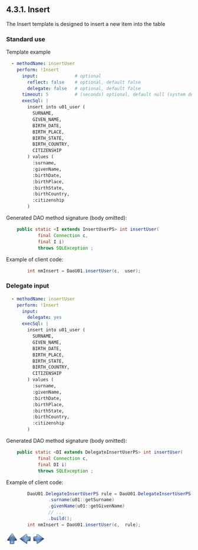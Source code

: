 ## 4.3.1. Insert

The Insert template is designed to insert a new item into the table

### Standard use

Template example

~~~yaml
  - methodName: insertUser
    perform: !Insert
      input:              # optional
        reflect: false    # optional, default false
        delegate: false   # optional, default false
      timeout: 5          # (seconds) optional, default null (system default)
      execSql: |
        insert into u01_user (
          SURNAME,
          GIVEN_NAME,
          BIRTH_DATE,
          BIRTH_PLACE,
          BIRTH_STATE,
          BIRTH_COUNTRY,
          CITIZENSHIP
        ) values (
          :surname,
          :givenName,
          :birthDate,
          :birthPlace,
          :birthState,
          :birthCountry,
          :citizenship
        )
~~~

Generated DAO method signature (body omitted):

~~~java
    public static <I extends InsertUserPS> int insertUser(
            final Connection c,
            final I i)
            throws SQLException ;
~~~

Example of client code:

~~~java
        int nmInsert = DaoU01.insertUser(c,  user);
~~~

### <a name="delegate">Delegate input</a>

~~~yaml
  - methodName: insertUser
    perform: !Insert
      input:
        delegate: yes
      execSql: |
        insert into u01_user (
          SURNAME,
          GIVEN_NAME,
          BIRTH_DATE,
          BIRTH_PLACE,
          BIRTH_STATE,
          BIRTH_COUNTRY,
          CITIZENSHIP
        ) values (
          :surname,
          :givenName,
          :birthDate,
          :birthPlace,
          :birthState,
          :birthCountry,
          :citizenship
        )
~~~

Generated DAO method signature (body omitted):

~~~java
    public static <DI extends DelegateInsertUserPS> int insertUser(
            final Connection c,
            final DI i)
            throws SQLException ;
~~~

Example of client code:

~~~java
        DaoU01.DelegateInsertUserPS rule = DaoU01.DelegateInsertUserPS.builder()
                .surname(u01::getSurname)
                .givenName(u01::getGivenName)
                // ...
                .build();
        int nmInsert = DaoU01.insertUser(c,  rule);
~~~

[![Up](go-up.png)](ConfigYaml.md) [![Next](go-previous.png)](CursorForSelectDyn.md) [![Next](go-next.png)](update.md)